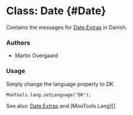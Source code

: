 Class: Date {#Date}
=====================================

Contains the messages for [Date.Extras][] in Danish.

### Authors

* Martin Overgaard

### Usage

Simply change the language property to *DK*.

	MooTools.lang.setLanguage("DK");

See also: [Date.Extras][] and [MooTools.Lang][]

[FormValidator]: http://www.mootools.net/docs/more/Forms/FormValidator#FormValidator
[Date.Extras]: http://www.mootools.net/docs/more/Native/Date.Extras